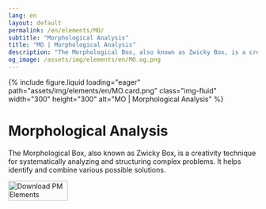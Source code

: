 ```yaml
---
lang: en
layout: default
permalink: /en/elements/MO/
subtitle: "Morphological Analysis"
title: "MO | Morphological Analysis"
description: "The Morphological Box, also known as Zwicky Box, is a creativity technique for systematically analyzing and structuring complex problems. It helps identify and combine various possible solutions."
og_image: /assets/img/elements/en/MO.og.png
---
```


{% include figure.liquid loading="eager" path="assets/img/elements/en/MO.card.png" class="img-fluid" width="300" height="300" alt="MO | Morphological Analysis" %}

# Morphological Analysis

The Morphological Box, also known as Zwicky Box, is a creativity technique for systematically analyzing and structuring complex problems. It helps identify and combine various possible solutions.

<a href="https://apps.apple.com/app/apple-store/id6738084498?pt=127441684&ct=website&mt=8">
  <img src="{{ "assets/img/en/appstore.png" | relative_url }}" width="120" height="40" alt="Download PM Elements">
</a>
